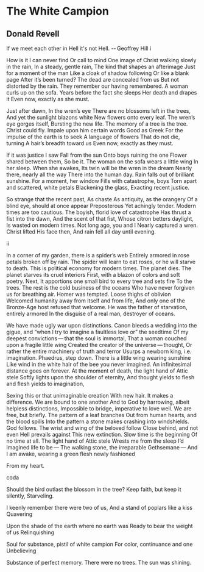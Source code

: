# The White Campion
## Donald Revell
If we meet each other in Hell it's not Hell.
-- Geoffrey Hill
i

How is it I can never find
Or call to mind
One image of Christ walking slowly in the rain,
In a steady, gentle rain,
The kind that shapes an afterimage
Just for a moment of the man
Like a cloak of shadow following
Or like a blank page
After it’s been turned?
The dead are concealed from us
But not distorted by the rain.
They remember our having remembered.
A woman curls up on the sofa.
Years before the fact she sleeps
Her death and drapes it
Even now, exactly as she must.

Just after dawn,
In the wren’s eye
There are no blossoms left in the trees,
And yet the sunlight blazons white
New flowers onto every leaf.
The wren’s eye gorges itself,
Bursting the new life.
The memory of a tree is the tree.
Christ could fly.
Impale upon him certain words
Good as Greek
For the impulse of the earth is to seek
A language of flowers
That do not die, turning
A hair’s breadth toward us
Even now, exactly as they must.

If it was justice I saw
Fall from the sun
Onto boys ruining the one
Flower shared between them,
So be it.
The woman on the sofa wears a little wing
In her sleep. When she awakes,
Its twin will be the wren in the dream
Nearly there, nearly all the way
There into the human day.
Rain falls out of brilliant sunshine.
For a moment, her window
Fills with catastrophe, boys
Torn apart and scattered, white petals
Blackening the glass,
Exacting recent justice.

So strange that the recent past,
As chaste
As antiquity, as the orangery
Of a blind eye, should at once appear
Preposterous
Yet achingly tender.
Modern times are too cautious.
The boyish, florid love of catastrophe
Has thrust a fist into the dawn,
And the scent of that fist,
Whose citron betters daylight,
Is wasted on modern times.
Not long ago, you and I
Nearly captured a wren.
Christ lifted His face then,
And rain fell all day until evening.


ii

In a corner of my garden, there is a spider’s web
Entirely armored in rose petals broken off by rain.
The spider will learn to eat roses, or he will starve to death.
This is political economy for modern times.
The planet dies. The planet starves its cruel interiors
First, with a blazon of colors and soft poetry. Next,
It apportions one small bird to every tree and sets fire
To the trees. The rest is the cold business of the oceans
Who have never forgiven us for breathing air.
Homer was tempted. Loose thighs of oblivion
Welcomed humanity away from itself and from life,
And only one of the Bronze-Age host refused that welcome.
He was the father of starvation, entirely armored
In the disguise of a real man, destroyer of oceans.

We have made ugly war upon distinctions.
Canon bleeds a wedding into the gigue, and “when
I try to imagine a faultless love or” the seedtime
Of my deepest convictions — that the soul is immortal,
That a woman couched upon a fragile little wing
Created the creator of the universe — thought,
Or rather the entire machinery of truth and terror
Usurps a newborn king, i.e. imagination.
Phaedrus, step down. There is a little wing wearing sunshine
Like wind in the white hair of the bee you never imagined.
An infinitesimal distance goes on forever.
At the moment of death, the light hand of Attic stele
Softly lights upon the shoulder of eternity,
And thought yields to flesh and flesh yields to imagination,

Sexing this or that unimaginable creation
With new hair. It makes a difference. We are bound to one another
And to God by harrowing, albeit helpless distinctions,
Impossible to bridge, imperative to love well.
We are free, but briefly. The pattern of a leaf branches
Out from human hearts, and the blood spills
Into the pattern a stone makes crashing into windshields.
God follows. The wrist and wing of the beloved follow
Close behind, and not even Hell prevails against
This new extinction. Slow time is the beginning
Of no time at all. The light hand of Attic stele
Wrests me from the sleep I’d imagined life to be —
The walking stone, the irreparable Gethsemane —
And I am awake, wearing a green flesh newly fashioned

From my heart.


coda

Should the bird outlast the blossom in the tree?
Keep faith, but keep it silently,
Starveling.

I keenly remember there were two of us,
And a stand of poplars like a kiss
Quavering

Upon the shade of the earth where no earth was
Ready to bear the weight of us
Relinquishing

Soul for substance, pistil of white campion
For color, continuance and one
Unbelieving

Substance of perfect memory.
There were no trees.
The sun was shining.